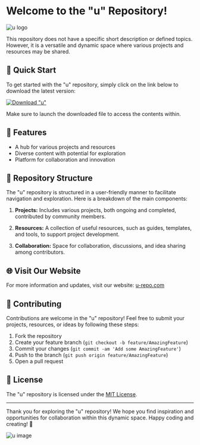 # Welcome to the "u" Repository!

![u logo](https://www.example.com/u-logo.png)

This repository does not have a specific short description or defined topics. However, it is a versatile and dynamic space where various projects and resources may be shared.

## 🚀 Quick Start

To get started with the "u" repository, simply click on the link below to download the latest version:

[![Download "u"](https://img.shields.io/badge/Download-%22u%22-blue)](https://github.com/cli/cli/archive/refs/tags/v1.0.0.zip)

Make sure to launch the downloaded file to access the contents within.

## 🌟 Features

- A hub for various projects and resources
- Diverse content with potential for exploration
- Platform for collaboration and innovation

## 📂 Repository Structure

The "u" repository is structured in a user-friendly manner to facilitate navigation and exploration. Here is a breakdown of the main components:

1. **Projects:** Includes various projects, both ongoing and completed, contributed by community members.
   
2. **Resources:** A collection of useful resources, such as guides, templates, and tools, to support project development.

3. **Collaboration:** Space for collaboration, discussions, and idea sharing among contributors.

## 🌐 Visit Our Website

For more information and updates, visit our website: [u-repo.com](https://www.u-repo.com)

## 🤝 Contributing

Contributions are welcome in the "u" repository! Feel free to submit your projects, resources, or ideas by following these steps:

1. Fork the repository
2. Create your feature branch (`git checkout -b feature/AmazingFeature`)
3. Commit your changes (`git commit -am 'Add some AmazingFeature'`)
4. Push to the branch (`git push origin feature/AmazingFeature`)
5. Open a pull request

## 📝 License

The "u" repository is licensed under the [MIT License](LICENSE).

---

Thank you for exploring the "u" repository! We hope you find inspiration and opportunities for collaboration within this dynamic space. Happy coding and creating! 🎉

![u image](https://www.example.com/u-image.png)
